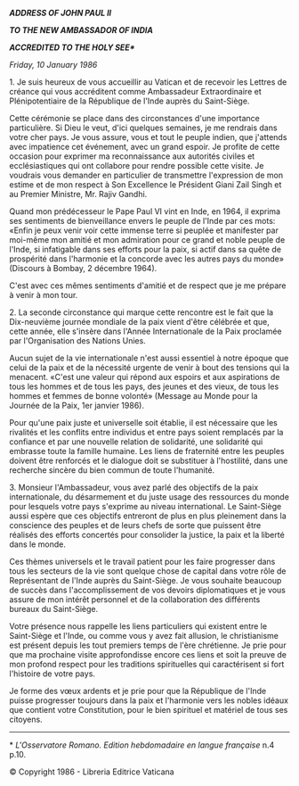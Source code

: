 ***ADDRESS OF JOHN PAUL II***

***TO THE NEW AMBASSADOR OF INDIA***

***ACCREDITED TO THE HOLY SEE\****

*Friday, 10 January 1986*

1\. Je suis heureux de vous accueillir au Vatican et de recevoir les Lettres de créance qui vous accréditent comme Ambassadeur Extraordinaire et Plénipotentiaire de la République de l'Inde auprès du Saint-Siège.

Cette cérémonie se place dans des circonstances d'une importance particulière. Si Dieu le veut, d'ici quelques semaines, je me rendrais dans votre cher pays. Je vous assure, vous et tout le peuple indien, que j'attends avec impatience cet événement, avec un grand espoir. Je profite de cette occasion pour exprimer ma reconnaissance aux autorités civiles et ecclésiastiques qui ont collabore pour rendre possible cette visite. Je voudrais vous demander en particulier de transmettre l'expression de mon estime et de mon respect à Son Excellence le Président Giani Zail Singh et au Premier Ministre, Mr. Rajiv Gandhi.

Quand mon prédécesseur le Pape Paul VI vint en Inde, en 1964, il exprima ses sentiments de bienveillance envers le peuple de l'Inde par ces mots: «Enfin je peux venir voir cette immense terre si peuplée et manifester par moi-même mon amitié et mon admiration pour ce grand et noble peuple de l'Inde, si infatigable dans ses efforts pour la paix, si actif dans sa quête de prospérité dans l'harmonie et la concorde avec les autres pays du monde» (Discours à Bombay, 2 décembre 1964).

C'est avec ces mêmes sentiments d'amitié et de respect que je me prépare à venir à mon tour.

2\. La seconde circonstance qui marque cette rencontre est le fait que la Dix-neuvième journée mondiale de la paix vient d'être célébrée et que, cette année, elle s'insère dans l'Année Internationale de la Paix proclamée par l'Organisation des Nations Unies.

Aucun sujet de la vie internationale n'est aussi essentiel à notre époque que celui de la paix et de la nécessité urgente de venir à bout des tensions qui la menacent. «C'est une valeur qui répond aux espoirs et aux aspirations de tous les hommes et de tous les pays, des jeunes et des vieux, de tous les hommes et femmes de bonne volonté» (Message au Monde pour la Journée de la Paix, 1er janvier 1986).

Pour qu'une paix juste et universelle soit établie, il est nécessaire que les rivalités et les conflits entre individus et entre pays soient remplacés par la confiance et par une nouvelle relation de solidarité, une solidarité qui embrasse toute la famille humaine. Les liens de fraternité entre les peuples doivent être renforcés et le dialogue doit se substituer à l'hostilité, dans une recherche sincère du bien commun de toute l'humanité.

3\. Monsieur l'Ambassadeur, vous avez parlé des objectifs de la paix internationale, du désarmement et du juste usage des ressources du monde pour lesquels votre pays s'exprime au niveau international. Le Saint-Siège aussi espère que ces objectifs entreront de plus en plus pleinement dans la conscience des peuples et de leurs chefs de sorte que puissent être réalisés des efforts concertés pour consolider la justice, la paix et la liberté dans le monde.

Ces thèmes universels et le travail patient pour les faire progresser dans tous les secteurs de la vie sont quelque chose de capital dans votre rôle de Représentant de l'Inde auprès du Saint-Siège. Je vous souhaite beaucoup de succès dans l'accomplissement de vos devoirs diplomatiques et je vous assure de mon intérêt personnel et de la collaboration des différents bureaux du Saint-Siège.

Votre présence nous rappelle les liens particuliers qui existent entre le Saint-Siège et l'Inde, ou comme vous y avez fait allusion, le christianisme est présent depuis les tout premiers temps de l'ère chrétienne. Je prie pour que ma prochaine visite approfondisse encore ces liens et soit la preuve de mon profond respect pour les traditions spirituelles qui caractérisent si fort l'histoire de votre pays.

Je forme des vœux ardents et je prie pour que la République de l'Inde puisse progresser toujours dans la paix et l'harmonie vers les nobles idéaux que contient votre Constitution, pour le bien spirituel et matériel de tous ses citoyens.

* * *

\* *L'Osservatore Romano. Edition hebdomadaire en langue française* n.4 p.10.

© Copyright 1986 - Libreria Editrice Vaticana